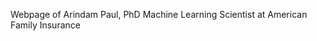 
Webpage of Arindam Paul, PhD 
Machine Learning Scientist at American Family Insurance
<!-- ## Features

- Minimal, Type Focused Design
- Built with SASS + COMPASS
- Layout with SUSY Grid
- SVG Social Icons
- Responsive Nav Menu
- XML Feed for RSS Readers
- Contact Form via Formspree
- 5 Post Loop with excerpt on Home Page
- Previous / Next Post Navigation
- Estimated Reading Time for posts
- Stylish Drop Cap on posts
- A Better Type Scale for all devices


## Site Settings

The main settings can be found inside the `_config.yml` file:

- **title:** title of your site
- **description:** description of your site
- **url:** your url
- **paginate:** the amount of posts displayed on homepage
- **navigation:** these are the links in the main site navigation
- **social** diverse social media usernames (optional)
- **google_analytics** Google Analytics key (optional) -->
